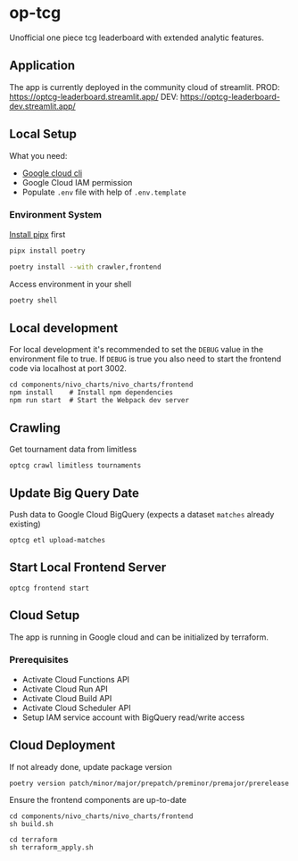 # op-tcg
Unofficial one piece tcg leaderboard with extended analytic features. 

## Application
The app is currently deployed in the community cloud of streamlit.
PROD: https://optcg-leaderboard.streamlit.app/
DEV: https://optcg-leaderboard-dev.streamlit.app/

## Local Setup

What you need:
* [Google cloud cli](https://cloud.google.com/sdk/docs/install-sdk?hl=de)
* Google Cloud IAM permission
* Populate `.env` file with help of `.env.template`

### Environment System
[Install pipx](https://github.com/pypa/pipx) first
```sh
pipx install poetry
```
```sh
poetry install --with crawler,frontend
```
Access environment in your shell
```sh
poetry shell
```

## Local development
For local development it's recommended to set the `DEBUG` value in the environment file to true. 
If `DEBUG` is true you also need to start the frontend code via localhost at port 3002.
```
cd components/nivo_charts/nivo_charts/frontend
npm install    # Install npm dependencies
npm run start  # Start the Webpack dev server
```

## Crawling
Get tournament data from limitless
```
optcg crawl limitless tournaments
```


## Update Big Query Date
Push data to Google Cloud BigQuery (expects a dataset `matches` already existing)
```
optcg etl upload-matches
```


## Start Local Frontend Server
```
optcg frontend start
```


## Cloud Setup
The app is running in Google cloud and can be initialized by terraform. 

### Prerequisites
* Activate Cloud Functions API
* Activate Cloud Run API
* Activate Cloud Build API 
* Activate Cloud Scheduler API 
* Setup IAM service account with BigQuery read/write access

## Cloud Deployment
If not already done, update package version
```shell
poetry version patch/minor/major/prepatch/preminor/premajor/prerelease
```
Ensure the frontend components are up-to-date
```shell
cd components/nivo_charts/nivo_charts/frontend
sh build.sh
```
```shell
cd terraform
sh terraform_apply.sh
```